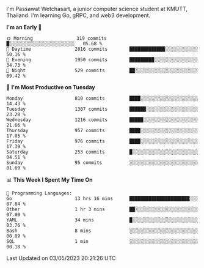 
I'm Passawat Wetchasart, a junior computer science student at KMUTT, Thailand. I'm learning Go, gRPC, and web3 development.



<!--START_SECTION:waka-->
**I'm an Early 🐤** 

```text
🌞 Morning                319 commits         █░░░░░░░░░░░░░░░░░░░░░░░░   05.68 % 
🌆 Daytime                2816 commits        █████████████░░░░░░░░░░░░   50.16 % 
🌃 Evening                1950 commits        █████████░░░░░░░░░░░░░░░░   34.73 % 
🌙 Night                  529 commits         ██░░░░░░░░░░░░░░░░░░░░░░░   09.42 % 
```
📅 **I'm Most Productive on Tuesday** 

```text
Monday                   810 commits         ████░░░░░░░░░░░░░░░░░░░░░   14.43 % 
Tuesday                  1307 commits        ██████░░░░░░░░░░░░░░░░░░░   23.28 % 
Wednesday                1216 commits        █████░░░░░░░░░░░░░░░░░░░░   21.66 % 
Thursday                 957 commits         ████░░░░░░░░░░░░░░░░░░░░░   17.05 % 
Friday                   976 commits         ████░░░░░░░░░░░░░░░░░░░░░   17.39 % 
Saturday                 253 commits         █░░░░░░░░░░░░░░░░░░░░░░░░   04.51 % 
Sunday                   95 commits          ░░░░░░░░░░░░░░░░░░░░░░░░░   01.69 % 
```


📊 **This Week I Spent My Time On** 

```text
💬 Programming Languages: 
Go                       13 hrs 16 mins      ██████████████████████░░░   87.84 % 
Other                    1 hr 3 mins         ██░░░░░░░░░░░░░░░░░░░░░░░   07.00 % 
YAML                     34 mins             █░░░░░░░░░░░░░░░░░░░░░░░░   03.76 % 
Bash                     8 mins              ░░░░░░░░░░░░░░░░░░░░░░░░░   00.89 % 
SQL                      1 min               ░░░░░░░░░░░░░░░░░░░░░░░░░   00.18 % 
```


 Last Updated on 03/05/2023 20:21:26 UTC
<!--END_SECTION:waka-->

<!--
**markpassawat/markpassawat** is a ✨ _special_ ✨ repository because its `README.md` (this file) appears on your GitHub profile.

Here are some ideas to get you started:

- 🔭 I’m currently working on ...
- 🌱 I’m currently learning ...
- 👯 I’m looking to collaborate on ...
- 🤔 I’m looking for help with ...
- 💬 Ask me about ...
- 📫 How to reach me: ...
- 😄 Pronouns: He/Him
- ⚡ Fun fact: ...
-->
